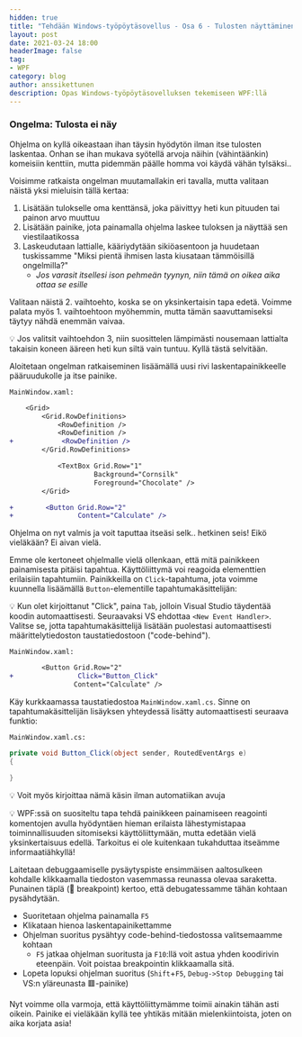 ```yaml
---
hidden: true
title: "Tehdään Windows-työpöytäsovellus - Osa 6 - Tulosten näyttäminen"
layout: post
date: 2021-03-24 18:00
headerImage: false
tag:
- WPF
category: blog
author: anssikettunen
description: Opas Windows-työpöytäsovelluksen tekemiseen WPF:llä
---
```


### Ongelma: Tulosta ei näy

Ohjelma on kyllä oikeastaan ihan täysin hyödytön ilman itse tulosten laskentaa. Onhan se ihan mukava syötellä arvoja näihin (vähintäänkin) komeisiin kenttiin, mutta pidemmän päälle homma voi käydä vähän tylsäksi..

Voisimme ratkaista ongelman muutamallakin eri tavalla, mutta valitaan näistä yksi mieluisin tällä kertaa:
1. Lisätään tulokselle oma kenttänsä, joka päivittyy heti kun pituuden tai painon arvo muuttuu
2. Lisätään painike, jota painamalla ohjelma laskee tuloksen ja näyttää sen viestilaatikossa
3. Laskeudutaan lattialle, kääriydytään sikiöasentoon ja huudetaan tuskissamme "Miksi pientä ihmisen lasta kiusataan tämmöisillä ongelmilla?"
    * _Jos varasit itsellesi ison pehmeän tyynyn, niin tämä on oikea aika ottaa se esille_

Valitaan näistä 2. vaihtoehto, koska se on yksinkertaisin tapa edetä. Voimme palata myös 1. vaihtoehtoon myöhemmin, mutta tämän saavuttamiseksi täytyy nähdä enemmän vaivaa.

💡 Jos valitsit vaihtoehdon 3, niin suosittelen lämpimästi nousemaan lattialta takaisin koneen ääreen heti kun siltä vain tuntuu. Kyllä tästä selvitään.

Aloitetaan ongelman ratkaiseminen lisäämällä uusi rivi laskentapainikkeelle pääruudukolle ja itse painike.

`MainWindow.xaml:`

```diff
    <Grid>
        <Grid.RowDefinitions>
            <RowDefinition />
            <RowDefinition />
+            <RowDefinition />
        </Grid.RowDefinitions>
```

```diff
            <TextBox Grid.Row="1"
                     Background="Cornsilk"
                     Foreground="Chocolate" />
        </Grid>

+        <Button Grid.Row="2"
+                Content="Calculate" />
```

Ohjelma on nyt valmis ja voit taputtaa itseäsi selk.. hetkinen seis! Eikö vieläkään? Ei aivan vielä.

Emme ole kertoneet ohjelmalle vielä ollenkaan, että mitä painikkeen painamisesta pitäisi tapahtua. Käyttöliittymä voi reagoida elementtien erilaisiin tapahtumiin. Painikkeilla on `Click`-tapahtuma, jota voimme kuunnella lisäämällä `Button`-elementille tapahtumakäsittelijän:

💡 Kun olet kirjoittanut "Click", paina `Tab`, jolloin Visual Studio täydentää koodin automaattisesti. Seuraavaksi VS ehdottaa `<New Event Handler>`. Valitse se, jotta tapahtumakäsittelijä lisätään puolestasi automaattisesti määrittelytiedoston taustatiedostoon ("code-behind").

`MainWindow.xaml:`
```diff
        <Button Grid.Row="2"
+                Click="Button_Click"
                Content="Calculate" />
```

Käy kurkkaamassa taustatiedostoa `MainWindow.xaml.cs`. Sinne on tapahtumakäsittelijän lisäyksen yhteydessä lisätty automaattisesti seuraava funktio:

`MainWindow.xaml.cs:`

```csharp
private void Button_Click(object sender, RoutedEventArgs e)
{

}
```

💡 Voit myös kirjoittaa nämä käsin ilman automatiikan avuja

💡 WPF:ssä on suositeltu tapa tehdä painikkeen painamiseen reagointi komentojen avulla hyödyntäen hieman erilaista lähestymistapaa toiminnallisuuden sitomiseksi käyttöliittymään, mutta edetään vielä yksinkertaisuus edellä. Tarkoitus ei ole kuitenkaan tukahduttaa itseämme informaatiähkyllä!

Laitetaan debuggaamiselle pysäytyspiste ensimmäisen aaltosulkeen kohdalle klikkaamalla tiedoston vasemmassa reunassa olevaa saraketta. Punainen täplä (🔴 breakpoint) kertoo, että debugatessamme tähän kohtaan pysähdytään. 
* Suoritetaan ohjelma painamalla `F5`
* Klikataan hienoa laskentapainikettamme
* Ohjelman suoritus pysähtyy code-behind-tiedostossa valitsemaamme kohtaan
    * `F5` jatkaa ohjelman suoritusta ja `F10`:llä voit astua yhden koodirivin eteenpäin. Voit poistaa breakpointin klikkaamalla sitä.
* Lopeta lopuksi ohjelman suoritus (`Shift`+`F5`, `Debug->Stop Debugging` tai VS:n yläreunasta 🟥-painike)

Nyt voimme olla varmoja, että käyttöliittymämme toimii ainakin tähän asti oikein. Painike ei vieläkään kyllä tee yhtikäs mitään mielenkiintoista, joten on aika korjata asia!